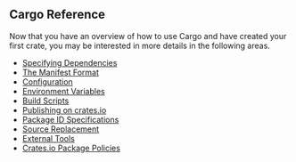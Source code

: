 ## Cargo Reference

Now that you have an overview of how to use Cargo and have created your first
crate, you may be interested in more details in the following areas.

* [Specifying Dependencies](reference/specifying-dependencies.html)
* [The Manifest Format](reference/manifest.html)
* [Configuration](reference/config.html)
* [Environment Variables](reference/environment-variables.html)
* [Build Scripts](reference/build-scripts.html)
* [Publishing on crates.io](reference/crates-io.html)
* [Package ID Specifications](reference/pkgid-spec.html)
* [Source Replacement](reference/source-replacement.html)
* [External Tools](reference/external-tools.html)
* [Crates.io Package Policies](reference/policies.html)
